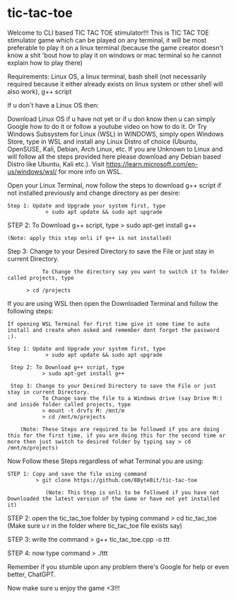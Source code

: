 # tic-tac-toe
Welcome to CLI based TIC TAC TOE stimulator!!! 
This is TIC TAC TOE stimulator game which can be played on any terminal, 
it will be most preferable to play it on a linux terminal 
(because the game creator doesn't know a shit 'bout how to play it on windows or mac terminal
so he cannot explain how to play there)

Requirements: Linux OS, a linux terminal, bash shell (not necessarily required because it either already exists 
              on linux system or other shell will also work), g++ script

If u don't have a Linux OS then:

Download Linux OS if u have not yet or if u don know then u can simply Google how to do it or follow a youtube video on how to do it.
Or Try Windows Subsystem for Linux (WSL) in WINDOWS, simply open Windows Store, type in WSL and install any Linux Distro of choice (Ubuntu, OpenSUSE, Kali, Debian, Arch Linux, etc. If you are Unknown to Linux and will follow all the steps provided here please download any Debian based Distro like Ubuntu, Kali etc.). Visit https://learn.microsoft.com/en-us/windows/wsl/ for more info on WSL.

Open your Linux Terminal, now follow the steps to download g++ script if not installed previously and change directory as per desire:

	Step 1: Update and Upgrade your system first, type
        		> sudo apt update && sudo apt upgrade

 STEP 2: To Download g++ script, type
		       > sudo apt-get install g++
				
	(Note: apply this step onli if g++ is not installed)
		
 Step 3: Change to your Desired Directory to save the File or just stay in current Directory.

		       To Change the directory say you want to switch it to folder called projects, type 
         
          > cd /projects
				
If you are using WSL then open the Downloaded Terminal and follow the following steps:

	If opening WSL Terminal for first time give it some time to auto install and create when asked and remember dont forget the password ;).

	Step 1: Update and Upgrade your system first, type
	        	> sudo apt update && sudo apt upgrade
				
	 Step 2: To Download g++ script, type
		       > sudo apt-get install g++
				
	 Step 3: Change to your Desired Directory to save the File or just stay in current Directory.
		       To Change save the file to a Windows drive (say Drive M:) and inside folder called projects, type
		       > mount -t drvfs M: /mnt/m
		       > cd /mnt/m/projects
		
		(Note: These Steps are required to be followed if you are doing this for the first time, if you are doing this for the second time or more then just switch to desired folder by typing say > cd /mnt/m/projects)
		
		
Now Follow these Steps regardless of what Terminal you are using:

  	STEP 1: Copy and save the file using command 
	         > git clone https://github.com/8ByteBit/tic-tac-toe
		
		        (Note: This Step is onli to be followed if you have not Downloaded the latest version of the Game or have not yet installed it)

  STEP 2: open the tic_tac_toe folder by typing command 
		        > cd tic_tac_toe 
             (Make sure u r in the folder where tic_tac_toe file exists say) 

  STEP 3: write the command 
		        > g++ tic_tac_toe.cpp -o ttt
         
  STEP 4: now type command 
		        > ./ttt
        
Remember if you stumble upon any problem there's Google for help or even better, ChatGPT.        

Now make sure u enjoy the game <3!!!
